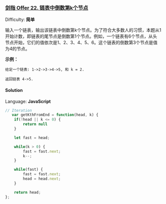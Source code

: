 ### [剑指 Offer 22\. 链表中倒数第k个节点](https://leetcode-cn.com/problems/lian-biao-zhong-dao-shu-di-kge-jie-dian-lcof/)

Difficulty: **简单**


输入一个链表，输出该链表中倒数第k个节点。为了符合大多数人的习惯，本题从1开始计数，即链表的尾节点是倒数第1个节点。例如，一个链表有6个节点，从头节点开始，它们的值依次是1、2、3、4、5、6。这个链表的倒数第3个节点是值为4的节点。

**示例：**

```
给定一个链表: 1->2->3->4->5, 和 k = 2.

返回链表 4->5.
```


#### Solution

Language: **JavaScript**

```JavaScript
// Iteration
​   var getKthFromEnd = function(head, k) {
    if(!head || k <= 0) {
        return null
    }

    let fast = head;

    while(k > 0) {
        fast = fast.next;
        k--;
    }

    while(fast) {
        fast = fast.next;
        head = head.next;
    }

    return head;
};
```
